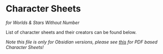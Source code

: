 # Character Sheets 
_for Worlds & Stars Without Number_

List of character sheets and their creators can be found below.

_Note this file is only for Obsidian versions, please see [this](/TTRPG_Specific/Without_Number/Character_Sheet/PDF-Links-SWN-WWN.md) for PDF based Character Sheets!_
